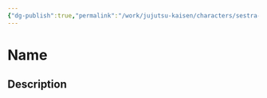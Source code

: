 ```yaml
---
{"dg-publish":true,"permalink":"/work/jujutsu-kaisen/characters/sestra-v-nemocnici-4/"}
---
```



# Name




## Description


